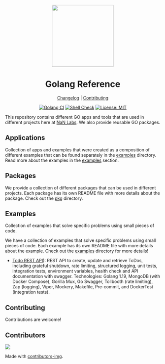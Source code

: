 <div align="center">
<p>
    <img
        style="width: 200px"
        width="200"
        src="https://avatars.githubusercontent.com/u/4426989?s=200&v=4"
    >
</p>
<h1>Golang Reference</h1>

[Changelog](#) |
[Contributing](./CONTRIBUTING.md)

</div>
<div align="center">

[![Golang CI][gocibadge]][gociurl]
[![Shell Check][shellcheckbadge]][shellcheckurl]
[![License: MIT][licensebadge]][licenseurl]

</div>

This repository contains different GO apps and tools that are used in different projects here at [NaN Labs](https://www.nanlabs.com/). We also provide reusable GO packages.

## Applications

Collection of apps and examples that were created as a composition of different examples that
can be found separately in the [examples](./examples/) directory.
Read more about the examples in the [examples](#examples) section.

## Packages

We provide a collection of different packages that can be used in different projects. Each package has its own README file with more details about the package. Check out the [pkg](./pkg/) directory.

## Examples

Collection of examples that solve specific problems using small pieces of code.

We have a collection of examples that solve specific problems using small pieces of code. Each example has its own README file with more details about the example. Check out the [examples](./examples/) directory for more details!

- [Todo REST API](./examples/golang-todo-rest-crud/README.md)): REST API to create, update and retrieve ToDos, including grateful shutdown, rate limiting, structured logging, unit tests, integration tests, environment variables, health check and API documentation with swagger. Technologies: Golang 1.19, MongoDB (with Docker Compose), Gorilla Mux, Go Swagger, Tollbooth (rate limiting), Zap (logging), Viper, Mockery, Makefile, Pre-commit, and DockerTest (integration tests).

## Contributing

Contributions are welcome!

## Contributors

<a href="https://github.com/nanlabs/nancy.go/contributors">
  <img src="https://contrib.rocks/image?repo=nanlabs/nancy.go"/>
</a>

Made with [contributors-img](https://contrib.rocks).

[gocibadge]: https://github.com/nanlabs/nancy.go/actions/workflows/go-ci.yml/badge.svg
[shellcheckbadge]: https://github.com/nanlabs/nancy.go/actions/workflows/shellcheck.yml/badge.svg
[licensebadge]: https://img.shields.io/badge/License-MIT-blue.svg
[gociurl]: https://github.com/nanlabs/nancy.go/actions/workflows/go-ci.yml
[shellcheckurl]: https://github.com/nanlabs/nancy.go/actions/workflows/shellcheck.yml
[licenseurl]: https://github.com/nanlabs/nancy.go/blob/main/LICENSE

